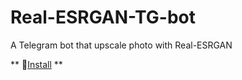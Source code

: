 # Real-ESRGAN-TG-bot
A Telegram bot that upscale photo with Real-ESRGAN

** 🔧[Install](#-dependencies-and-installation)  **
